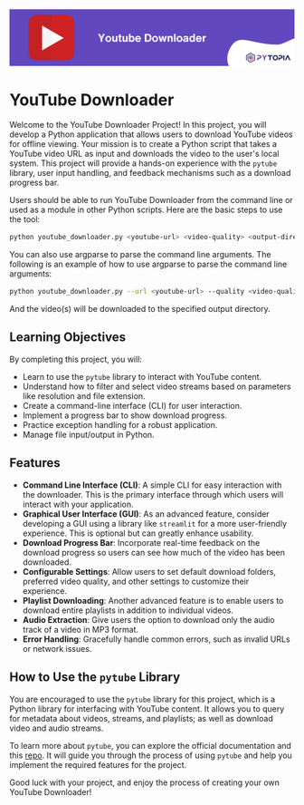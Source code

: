 <img src="./images/banner.png" width="800">

# YouTube Downloader

Welcome to the YouTube Downloader Project! In this project, you will develop a Python application that allows users to download YouTube videos for offline viewing. Your mission is to create a Python script that takes a YouTube video URL as input and downloads the video to the user's local system. This project will provide a hands-on experience with the `pytube` library, user input handling, and feedback mechanisms such as a download progress bar.

Users should be able to run YouTube Downloader from the command line or used as a module in other Python scripts. Here are the basic steps to use the tool:

```sh
python youtube_downloader.py <youtube-url> <video-quality> <output-directory>
```
You can also use argparse to parse the command line arguments. The following is an example of how to use argparse to parse the command line arguments:

```sh
python youtube_downloader.py --url <youtube-url> --quality <video-quality> --output <output-directory>
```

And the video(s) will be downloaded to the specified output directory.

## Learning Objectives

By completing this project, you will:

- Learn to use the `pytube` library to interact with YouTube content.
- Understand how to filter and select video streams based on parameters like resolution and file extension.
- Create a command-line interface (CLI) for user interaction.
- Implement a progress bar to show download progress.
- Practice exception handling for a robust application.
- Manage file input/output in Python.

## Features

- **Command Line Interface (CLI)**: A simple CLI for easy interaction with the downloader. This is the primary interface through which users will interact with your application.
- **Graphical User Interface (GUI)**: As an advanced feature, consider developing a GUI using a library like `streamlit` for a more user-friendly experience. This is optional but can greatly enhance usability.
- **Download Progress Bar**: Incorporate real-time feedback on the download progress so users can see how much of the video has been downloaded.
- **Configurable Settings**: Allow users to set default download folders, preferred video quality, and other settings to customize their experience.
- **Playlist Downloading**: Another advanced feature is to enable users to download entire playlists in addition to individual videos.
- **Audio Extraction**: Give users the option to download only the audio track of a video in MP3 format.
- **Error Handling**: Gracefully handle common errors, such as invalid URLs or network issues.

## How to Use the `pytube` Library

You are encouraged to use the `pytube` library for this project, which is a Python library for interfacing with YouTube content. It allows you to query for metadata about videos, streams, and playlists; as well as download video and audio streams.

To learn more about `pytube`, you can explore the official documentation and this [repo](https://github.com/pytube/pytube/tree/master). It will guide you through the process of using `pytube` and help you implement the required features for the project.

Good luck with your project, and enjoy the process of creating your own YouTube Downloader!
